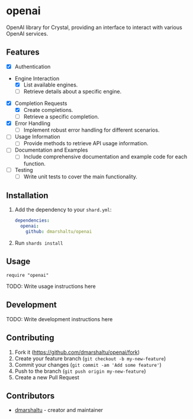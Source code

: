 # openai

OpenAI library for Crystal, providing an interface to interact with various OpenAI services.

## Features

- [x] Authentication
- Engine Interaction
  - [x] List available engines.
  - [ ] Retrieve details about a specific engine.
- [x] Completion Requests
  - [x] Create completions.
  - [ ] Retrieve a specific completion.
- [x] Error Handling
  - [ ] Implement robust error handling for different scenarios.
- [ ] Usage Information
  - [ ] Provide methods to retrieve API usage information.
- [ ] Documentation and Examples
  - [ ] Include comprehensive documentation and example code for each function.
- [ ] Testing
  - [ ] Write unit tests to cover the main functionality.

## Installation

1. Add the dependency to your `shard.yml`:

   ```yaml
   dependencies:
     openai:
       github: dmarshaltu/openai
   ```

2. Run `shards install`

## Usage

```crystal
require "openai"
```

TODO: Write usage instructions here

## Development

TODO: Write development instructions here

## Contributing

1. Fork it (<https://github.com/dmarshaltu/openai/fork>)
2. Create your feature branch (`git checkout -b my-new-feature`)
3. Commit your changes (`git commit -am 'Add some feature'`)
4. Push to the branch (`git push origin my-new-feature`)
5. Create a new Pull Request

## Contributors

- [dmarshaltu](https://github.com/dmarshaltu) - creator and maintainer
